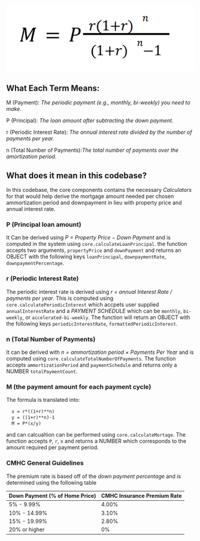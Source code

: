 ![alt text](image.png)

## What Each Term Means:

M (Payment): *The periodic payment (e.g., monthly, bi-weekly) you need to make.*

P (Principal): *The loan amount after subtracting the down payment.*

r (Periodic Interest Rate): *The annual interest rate divided by the number of payments per year.*

n (Total Number of Payments):*The total number of payments over the amortization period.*

## What does it mean in this codebase?

In this codebase, the core components contains the necessary *Calculators* for  that would help derive the mortgage amount needed per chosen ammortization period and downpayment in lieu with property price and annual interest rate.

### P (Principal loan amount)

It Can be derived using *P = Property Price − Down Payment* and is computed in the system using `core.calculateLoanPrincipal`. the function accepts two arguments, `propertyPrice` and `downPayment` and returns an OBJECT with the following keys `loanPrincipal`, `downpaymentRate`, `downpaymentPercentage`.

### r (Periodic Interest Rate)

The periodic interest rate is derived using *r = annual Interest Rate / payments per year*. This is computed using `core.calculatePeriodicInterest` which accpets user supplied `annualInterestRate` and a *PAYMENT SCHEDULE* which can be `monthly`, `bi-weekly`, or `accelerated-bi-weekly`. The function will return an OBJECT with the following keys `periodicInterestRate`, `formattedPeriodicInterest`.

### n (Total Number of Payments)

It can be derived with *n = ammortization period × Payments Per Year* and is computed using `core.calculateTotalNumberOfPayments`. The function accepts `ammortizationPeriod` and `paymentSchedule` and returns only a NUMBER `totalPaymentCount`.

### M (the payment amount for each payment cycle)

The formula is translated into:
```
  x = r*((1+r)**n)
  y = ((1+r)**n)-1
  M = P*(x/y)
```
and can calcualtion can be performed using `core.calculateMortage`.
The function accepts `P`, `r`, `n` and returns a NUMBER which corresponds to the amount required per payment period.

### CMHC General Guidelines

The premium rate is based off of the *down payment percentage* and is determined using the following table

| Down Payment (% of Home Price)     | CMHC Insurance Premium Rate  
|------------------------------------|-----------------------------
| 5% - 9.99%                         | 4.00%             
| 10% - 14.99%                       | 3.10%  
| 15% - 19.99%                       | 2.80%   
| 20% or higher                      | 0%